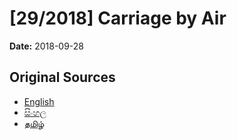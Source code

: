# [29/2018] Carriage by Air

**Date:** 2018-09-28

## Original Sources

- [English](https://documents.gov.lk/view/acts/2018/9/29-2018_E.pdf)
- [සිංහල](https://documents.gov.lk/view/acts/2018/9/29-2018_S.pdf)
- [தமிழ்](https://documents.gov.lk/view/acts/2018/9/29-2018_T.pdf)
